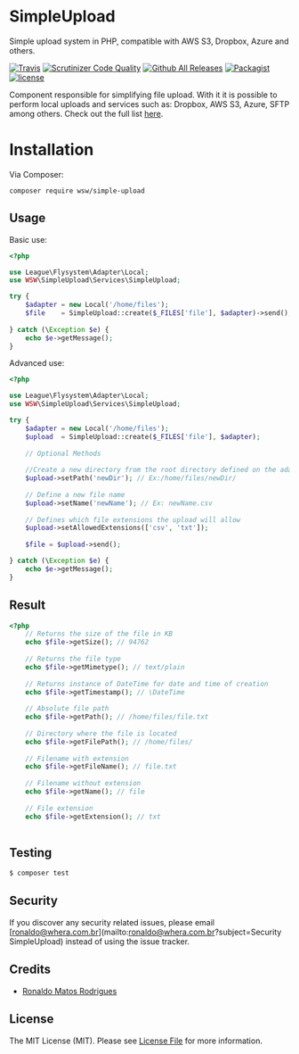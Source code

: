 # SimpleUpload
Simple upload system in PHP, compatible with AWS S3, Dropbox, Azure and others.

[![Travis](https://img.shields.io/travis/whera/SimpleUpload.svg?style=flat-square)](https://travis-ci.org/whera/SimpleUpload)
[![Scrutinizer Code Quality](https://scrutinizer-ci.com/g/whera/SimpleUpload/badges/quality-score.png?b=master)](https://scrutinizer-ci.com/g/whera/SimpleUpload/?branch=master)
[![Github All Releases](https://img.shields.io/github/downloads/whera/SimpleUpload/total.svg?style=flat-square)](https://packagist.org/packages/wsw/simple-upload/stats)
[![Packagist](https://img.shields.io/packagist/v/wsw/simple-upload.svg?style=flat-square)](https://github.com/whera/SimpleUpload)
[![license](https://img.shields.io/github/license/mashape/apistatus.svg?style=flat-square)](https://github.com/whera/SimpleUpload/blob/master/LICENSE)

Component responsible for simplifying file upload.
With it it is possible to perform local uploads and services such as: Dropbox, AWS S3, Azure, SFTP among others. Check out the full list [here](Adapters.md).

# Installation

Via Composer:

```
composer require wsw/simple-upload
```

## Usage

Basic use:

``` php
<?php

use League\Flysystem\Adapter\Local;
use WSW\SimpleUpload\Services\SimpleUpload;

try {
    $adapter = new Local('/home/files');
    $file    = SimpleUpload::create($_FILES['file'], $adapter)->send();
   
} catch (\Exception $e) {
    echo $e->getMessage();
}
```

Advanced use:

``` php
<?php

use League\Flysystem\Adapter\Local;
use WSW\SimpleUpload\Services\SimpleUpload;

try {
    $adapter = new Local('/home/files');
    $upload  = SimpleUpload::create($_FILES['file'], $adapter);
    
    // Optional Methods
    
    //Create a new directory from the root directory defined on the adapter.
    $upload->setPath('newDir'); // Ex:/home/files/newDir/
    
    // Define a new file name
    $upload->setName('newName'); // Ex: newName.csv
    
    // Defines which file extensions the upload will allow
    $upload->setAllowedExtensions(['csv', 'txt']);
    
    $file = $upload->send();

} catch (\Exception $e) {
    echo $e->getMessage();
}
```

## Result

``` php
<?php
    // Returns the size of the file in KB
    echo $file->getSize(); // 94762
    
    // Returns the file type
    echo $file->getMimetype(); // text/plain
    
    // Returns instance of DateTime for date and time of creation
    echo $file->getTimestamp(); // \DateTime
    
    // Absolute file path
    echo $file->getPath(); // /home/files/file.txt
    
    // Directory where the file is located
    echo $file->getFilePath(); // /home/files/
    
    // Filename with extension
    echo $file->getFileName(); // file.txt
    
    // Filename without extension
    echo $file->getName(); // file
    
    // File extension
    echo $file->getExtension(); // txt
    
```

## Testing

``` bash
$ composer test
```

## Security

If you discover any security related issues, please email [ronaldo@whera.com.br](mailto:ronaldo@whera.com.br?subject=Security SimpleUpload) instead of using the issue tracker.

## Credits

- [Ronaldo Matos Rodrigues](https://github.com/whera)

## License

The MIT License (MIT). Please see [License File](LICENSE) for more information.

